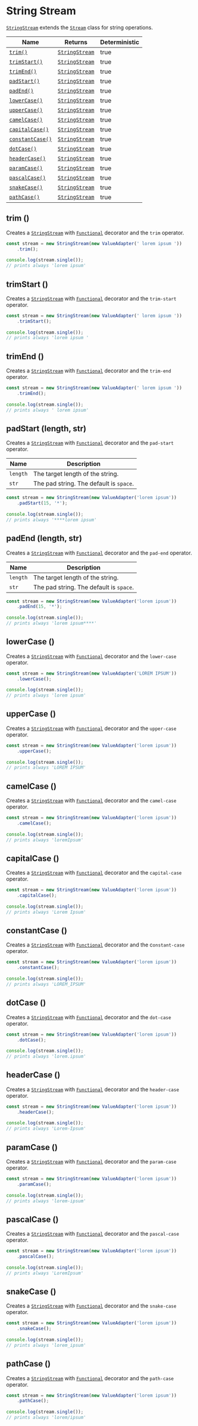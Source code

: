 # String Stream

[`StringStream`](string-stream.md) extends the [`Stream`](stream.md) class for string operations.

<table>
   <thead>
      <tr>
         <th>Name</th>
         <th>Returns</th>
         <th data-type="checkbox">Deterministic</th>
      </tr>
   </thead>
   <tbody>
      <tr>
         <td>
            <a href="string-stream.md#trim"><code>trim()</code></a>
         </td>
         <td>
            <a href="string-stream.md"><code>StringStream</code></a>
         </td>
         <td>
            true
         </td>
      </tr>
      <tr>
         <td>
            <a href="string-stream.md#trimstart"><code>trimStart()</code></a>
         </td>
         <td>
            <a href="string-stream.md"><code>StringStream</code></a>
         </td>
         <td>
            true
         </td>
      </tr>
      <tr>
         <td>
            <a href="string-stream.md#trimend"><code>trimEnd()</code></a>
         </td>
         <td>
            <a href="string-stream.md"><code>StringStream</code></a>
         </td>
         <td>
            true
         </td>
      </tr>
      <tr>
         <td>
            <a href="string-stream.md#padstart-length-str"><code>padStart()</code></a>
         </td>
         <td>
            <a href="string-stream.md"><code>StringStream</code></a>
         </td>
         <td>
            true
         </td>
      </tr>
      <tr>
         <td>
            <a href="string-stream.md#padend-length-str"><code>padEnd()</code></a>
         </td>
         <td>
            <a href="string-stream.md"><code>StringStream</code></a>
         </td>
         <td>
            true
         </td>
      </tr>
      <tr>
         <td>
            <a href="string-stream.md#lowercase"><code>lowerCase()</code></a>
         </td>
         <td>
            <a href="string-stream.md"><code>StringStream</code></a>
         </td>
         <td>
            true
         </td>
      </tr>
      <tr>
         <td>
            <a href="string-stream.md#uppercase"><code>upperCase()</code></a>
         </td>
         <td>
            <a href="string-stream.md"><code>StringStream</code></a>
         </td>
         <td>
            true
         </td>
      </tr>
      <tr>
         <td>
            <a href="string-stream.md#camelcase"><code>camelCase()</code></a>
         </td>
         <td>
            <a href="string-stream.md"><code>StringStream</code></a>
         </td>
         <td>
            true
         </td>
      </tr>
      <tr>
         <td>
            <a href="string-stream.md#capitalcase"><code>capitalCase()</code></a>
         </td>
         <td>
            <a href="string-stream.md"><code>StringStream</code></a>
         </td>
         <td>
            true
         </td>
      </tr>
      <tr>
         <td>
            <a href="string-stream.md#constantcase"><code>constantCase()</code></a>
         </td>
         <td>
            <a href="string-stream.md"><code>StringStream</code></a>
         </td>
         <td>
            true
         </td>
      </tr>
      <tr>
         <td>
            <a href="string-stream.md#dotcase"><code>dotCase()</code></a>
         </td>
         <td>
            <a href="string-stream.md"><code>StringStream</code></a>
         </td>
         <td>
            true
         </td>
      </tr>
      <tr>
         <td>
            <a href="string-stream.md#headercase"><code>headerCase()</code></a>
         </td>
         <td>
            <a href="string-stream.md"><code>StringStream</code></a>
         </td>
         <td>
            true
         </td>
      </tr>
      <tr>
         <td>
            <a href="string-stream.md#paramcase"><code>paramCase()</code></a>
         </td>
         <td>
            <a href="string-stream.md"><code>StringStream</code></a>
         </td>
         <td>
            true
         </td>
      </tr>
      <tr>
         <td>
            <a href="string-stream.md#pascalcase"><code>pascalCase()</code></a>
         </td>
         <td>
            <a href="string-stream.md"><code>StringStream</code></a>
         </td>
         <td>
            true
         </td>
      </tr>
      <tr>
         <td>
            <a href="string-stream.md#snakecase"><code>snakeCase()</code></a>
         </td>
         <td>
            <a href="string-stream.md"><code>StringStream</code></a>
         </td>
         <td>
            true
         </td>
      </tr>
      <tr>
         <td>
            <a href="string-stream.md#pathcase"><code>pathCase()</code></a>
         </td>
         <td>
            <a href="string-stream.md"><code>StringStream</code></a>
         </td>
         <td>
            true
         </td>
      </tr>
   </tbody>
</table>

## trim ()

Creates a [`StringStream`](string-stream.md) with [`Functional`](../factories/decorators/functional.md) decorator and the `trim` operator.

```typescript
const stream = new StringStream(new ValueAdapter(' lorem ipsum '))
    .trim();
    
console.log(stream.single());
// prints always 'lorem ipsum'
```

## trimStart ()

Creates a [`StringStream`](string-stream.md) with [`Functional`](../factories/decorators/functional.md) decorator and the `trim-start` operator.

```typescript
const stream = new StringStream(new ValueAdapter(' lorem ipsum '))
    .trimStart();
    
console.log(stream.single());
// prints always 'lorem ipsum '
```

## trimEnd ()

Creates a [`StringStream`](string-stream.md) with [`Functional`](../factories/decorators/functional.md) decorator and the `trim-end` operator.

```typescript
const stream = new StringStream(new ValueAdapter(' lorem ipsum '))
    .trimEnd();
    
console.log(stream.single());
// prints always ' lorem ipsum'
```

## padStart (length, str)

Creates a [`StringStream`](string-stream.md) with [`Functional`](../factories/decorators/functional.md) decorator and the `pad-start` operator.

| Name     | Description                             |
| -------- | --------------------------------------- |
| `length` | The target length of the string.        |
| `str`    | The pad string. The default is `space`. |

```typescript
const stream = new StringStream(new ValueAdapter('lorem ipsum'))
    .padStart(15, '*');
    
console.log(stream.single());
// prints always '****lorem ipsum'
```

## padEnd (length, str)

Creates a [`StringStream`](string-stream.md) with [`Functional`](../factories/decorators/functional.md) decorator and the `pad-end` operator.

| Name     | Description                             |
| -------- | --------------------------------------- |
| `length` | The target length of the string.        |
| `str`    | The pad string. The default is `space`. |

```typescript
const stream = new StringStream(new ValueAdapter('lorem ipsum'))
    .padEnd(15, '*');
    
console.log(stream.single());
// prints always 'lorem ipsum****'
```

## lowerCase ()

Creates a [`StringStream`](string-stream.md) with [`Functional`](../factories/decorators/functional.md) decorator and the `lower-case` operator.

```typescript
const stream = new StringStream(new ValueAdapter('LOREM IPSUM'))
    .lowerCase();
    
console.log(stream.single());
// prints always 'lorem ipsum'
```

## upperCase ()

Creates a [`StringStream`](string-stream.md) with [`Functional`](../factories/decorators/functional.md) decorator and the `upper-case` operator.

```typescript
const stream = new StringStream(new ValueAdapter('lorem ipsum'))
    .upperCase();
    
console.log(stream.single());
// prints always 'LOREM IPSUM'
```

## camelCase ()

Creates a [`StringStream`](string-stream.md) with [`Functional`](../factories/decorators/functional.md) decorator and the `camel-case` operator.

```typescript
const stream = new StringStream(new ValueAdapter('lorem ipsum'))
    .camelCase();
    
console.log(stream.single());
// prints always 'loremIpsum'
```

## capitalCase ()

Creates a [`StringStream`](string-stream.md) with [`Functional`](../factories/decorators/functional.md) decorator and the `capital-case` operator.

```typescript
const stream = new StringStream(new ValueAdapter('lorem ipsum'))
    .capitalCase();
    
console.log(stream.single());
// prints always 'Lorem Ipsum'
```

## constantCase ()

Creates a [`StringStream`](string-stream.md) with [`Functional`](../factories/decorators/functional.md) decorator and the c`onstant-case` operator.

```typescript
const stream = new StringStream(new ValueAdapter('lorem ipsum'))
    .constantCase();
    
console.log(stream.single());
// prints always 'LOREM_IPSUM'
```

## dotCase ()

Creates a [`StringStream`](string-stream.md) with [`Functional`](../factories/decorators/functional.md) decorator and the `dot-case` operator.

```typescript
const stream = new StringStream(new ValueAdapter('lorem ipsum'))
    .dotCase();
    
console.log(stream.single());
// prints always 'lorem.ipsum'
```

## headerCase ()

Creates a [`StringStream`](string-stream.md) with [`Functional`](../factories/decorators/functional.md) decorator and the `header-case` operator.

```typescript
const stream = new StringStream(new ValueAdapter('lorem ipsum'))
    .headerCase();
    
console.log(stream.single());
// prints always 'Lorem-Ipsum'
```

## paramCase ()

Creates a [`StringStream`](string-stream.md) with [`Functional`](../factories/decorators/functional.md) decorator and the `param-case` operator.

```typescript
const stream = new StringStream(new ValueAdapter('lorem ipsum'))
    .paramCase();
    
console.log(stream.single());
// prints always 'lorem-ipsum'
```

## pascalCase ()

Creates a [`StringStream`](string-stream.md) with [`Functional`](../factories/decorators/functional.md) decorator and the `pascal-case` operator.

```typescript
const stream = new StringStream(new ValueAdapter('lorem ipsum'))
    .pascalCase();
    
console.log(stream.single());
// prints always 'LoremIpsum'
```

## snakeCase ()

Creates a [`StringStream`](string-stream.md) with [`Functional`](../factories/decorators/functional.md) decorator and the `snake-case` operator.

```typescript
const stream = new StringStream(new ValueAdapter('lorem ipsum'))
    .snakeCase();
    
console.log(stream.single());
// prints always 'lorem_ipsum'
```

## pathCase ()

Creates a [`StringStream`](string-stream.md) with [`Functional`](../factories/decorators/functional.md) decorator and the `path-case` operator.

```typescript
const stream = new StringStream(new ValueAdapter('lorem ipsum'))
    .pathCase();
    
console.log(stream.single());
// prints always 'lorem/ipsum'
```
